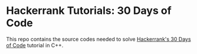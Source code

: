 # Hackerrank Tutorials: 30 Days of Code

This repo contains the source codes needed to solve [Hackerrank's 30 Days of Code]( https://www.hackerrank.com/domains/tutorials/30-days-of-code) tutorial in C++.

